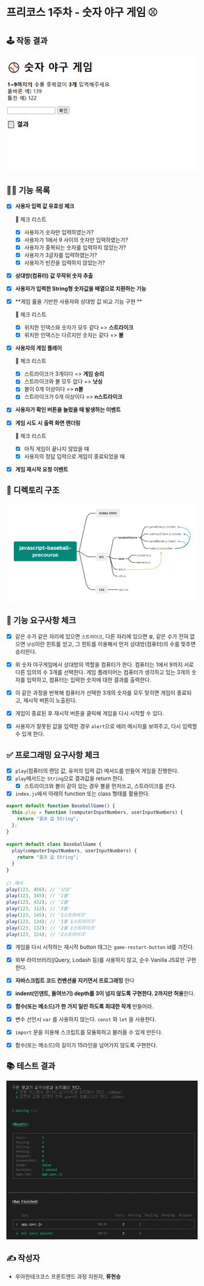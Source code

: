 # 프리코스 1주차 - 숫자 야구 게임 ⚾

## 🕹️ 작동 결과

![내 결과](../images/my_result.gif)

## 💁‍♂️ 기능 목록

* [x] **사용자 입력 값 유효성 체크**

  🚨 체크 리스트

  * [x] 사용자가 숫자만 입력하였는가?
  * [x] 사용자가 1에서 9 사이의 숫자만 입력하였는가?
  * [x] 사용자가 중복되는 숫자를 입력하지 않았는가?
  * [x] 사용자가 3글자를 입력하였는가?
  * [x] 사용자가 빈칸을 입력하지 않았는가?

* [x] **상대방(컴퓨터) 값 무작위 숫자 추출**

* [x] **사용자가 입력한 String형 숫자값을 배열으로 치환하는 기능**

* [x] **게임 룰을 기반한 사용자와 상대방 값 비교 기능 구현 **

  🚨 체크 리스트

  * [x] 위치한 인덱스와 숫자가 모두 같다 => **스트라이크**
  * [x] 위치한 인덱스는 다르지만 숫자는 같다 => **볼**

* [x] **사용자의 게임 플레이**

  🚨 체크 리스트

  * [x] 스트라이크가 3개이다 => **게임 승리**
  * [x] 스트라이크와 볼 모두 없다 => **낫싱**
  * [x] 볼이 0개 이상이다 => **n볼**
  * [x] 스트라이크가 0개 이상이다 => **n스트라이크**

* [x] **사용자가 확인 버튼을 눌렀을 때 발생하는 이벤트**

* [x] **게임 시도 시 출력 화면 렌더링**

  🚨 체크 리스트

  * [x] 아직 게임이 끝나지 않았을 때
  * [x] 사용자의 정답 입력으로 게임이 종료되었을 때 

* [x] **게임 재시작 요청 이벤트**



## 📁 디렉토리 구조

![디렉토리 구조도](../images/directory.png)



## 🎯 기능 요구사항 체크

* [x] 같은 수가 같은 자리에 있으면 `스트라이크`, 다른 자리에 있으면 `볼`, 같은 수가 전혀 없으면 `낫싱`이란 힌트를 얻고, 그 힌트를 이용해서 먼저 상대방(컴퓨터)의 수를 맞추면 승리한다.
* [x] 위 숫자 야구게임에서 상대방의 역할을 컴퓨터가 한다. 컴퓨터는 1에서 9까지 서로 다른 임의의 수 3개를 선택한다. 게임 플레이어는 컴퓨터가 생각하고 있는 3개의 숫자를 입력하고, 컴퓨터는 입력한 숫자에 대한 결과를 출력한다.
* [x] 이 같은 과정을 반복해 컴퓨터가 선택한 3개의 숫자를 모두 맞히면 게임이 종료되고, 재시작 버튼이 노출된다.
* [x] 게임이 종료된 후 재시작 버튼을 클릭해 게임을 다시 시작할 수 있다.
* [x] 사용자가 잘못된 값을 입력한 경우 `alert`으로 에러 메시지를 보여주고, 다시 입력할 수 있게 한다.



## ✅ 프로그래밍 요구사항 체크

* [x] `play`(컴퓨터의 랜덤 값, 유저의 입력 값) 메서드를 만들어 게임을 진행한다.
* [x] `play`메서드는 `String`으로 결과값을 return 한다.
  - [x] 스트라이크와 볼이 같이 있는 경우 볼을 먼저쓰고, 스트라이크를 쓴다.
* [x] `index.js`에서 아래의 function 또는 class 형태를 활용한다.

```javascript
export default function BaseballGame() {
  this.play = function (computerInputNumbers, userInputNumbers) {
    return "결과 값 String";
  };
}

export default class BaseballGame {
  play(computerInputNumbers, userInputNumbers) {
    return "결과 값 String";
  }
}

// 예시
play(123, 456); // '낫싱'
play(123, 345); // '1볼'
play(123, 432); // '2볼'
play(123, 312); // '3볼'
play(123, 145); // '1스트라이크'
play(123, 134); // '1볼 1스트라이크'
play(123, 132); // '2볼 1스트라이크'
play(123, 124); // '2스트라이크'
```

* [x] 게임을 다시 시작하는 재시작 button 태그는 `game-restart-button` id를 가진다.
* [x] 외부 라이브러리(jQuery, Lodash 등)를 사용하지 않고, 순수 Vanilla JS로만 구현한다.
* [x] **자바스크립트 코드 컨벤션을 지키면서 프로그래밍** 한다
* [x] **indent(인덴트, 들여쓰기) depth를 3이 넘지 않도록 구현한다. 2까지만 허용**한다.
* [x] **함수(또는 메소드)가 한 가지 일만 하도록 최대한 작게** 만들어라.
* [x] 변수 선언시 `var` 를 사용하지 않는다. `const` 와 `let` 을 사용한다.
* [x] `import` 문을 이용해 스크립트를 모듈화하고 불러올 수 있게 만든다.
* [x] 함수(또는 메소드)의 길이가 15라인을 넘어가지 않도록 구현한다.



## 📚 테스트 결과

![나의 테스트 결과](../images/my_test.png)



## ✍️ 작성자

* 우아한테크코스 프론트엔드 과정 지원자, **류현승**


